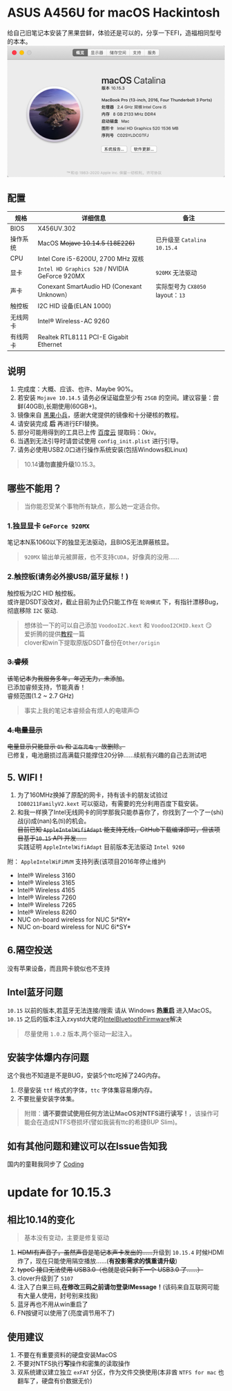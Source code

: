# ASUS A456U for macOS Hackintosh
给自己旧笔记本安装了黑果尝鲜，体验还是可以的，分享一下EFI，造福相同型号的本本。  
![system_info](./Other/system_info.png)

## 配置
| 规格     | 详细信息                                       | 备注                             |
|----------|------------------------------------------------|----------------------------------|
| BIOS     | X456UV.302                                     |                                  |
| 操作系统 | MacOS ~~Mojave 10.14.5 (18E226)~~              | 已升级至  `Catalina  10.15.4`    |
| CPU      | Intel Core i5-6200U, 2700 MHz  双核            |                                  |
| 显卡     | `Intel HD Graphics 520` / NVIDIA GeForce 920MX | `920MX` 无法驱动                 |
| 声卡     | Conexant SmartAudio HD (Conexant Unknown）     | 实际型号为 `CX8050` layout：`13` |
| 触控板   | I2C HID 设备(ELAN 1000)                        |                                  |
| 无线网卡 | Intel&reg; Wireless-AC 9260                    |                                  |
| 有线网卡 | Realtek RTL8111 PCI-E Gigabit Ethernet         |                                  |

## 说明

1. 完成度：大概、应该、也许、Maybe 90%。
2. 若安装 `Mojave 10.14.5` 请务必保证磁盘至少有 `25GB` 的空间。建议容量：尝鲜(40GB),长期使用(60GB+)。
3. 镜像来自 [黑果小兵](https://blog.daliansky.net/)，感谢大佬提供的镜像和十分硬核的教程。
4. 请安装完成 **后** 再进行EFI替换。
5. 部分可能用得到的工具已上传 [百度云](https://pan.baidu.com/s/10DGeGL3vFaZgCVVZD2OZRA) 
提取码：0kiv。
6. 当遇到无法引导时请尝试使用 `config_init.plist` 进行引导。
7. 请务必使用USB2.0口进行操作系统安装(包括Windows和Linux)
> 10.14**请勿直接升级**10.15.3。

## 哪些不能用？
>当你能忍受某个事物所有缺点，那么她一定适合你。

### 1.独显显卡 `GeForce 920MX`
笔记本N系1060以下的独显无法驱动，且BIOS无法屏蔽核显。    
>`920MX` 输出单元被屏蔽，也不支持`CUDA`，好像真的没用……

### 2.触控板(请务必外接USB/蓝牙鼠标！)
触控板为I2C HID 触控板。  
或许是DSDT没改对，截止目前为止仍只能工作在 `轮询模式` 下，有指针漂移Bug，彻底移除 `I2C` 驱动.
>想体验一下的可以自己添加 `VoodooI2C.kext` 和 `VoodooI2CHID.kext` 😏  
>爱折腾的提供[教程](https://www.penghubingzhou.cn/2019/07/24/VoodooI2C%20DSDT%20Edit%20FAQ/)一篇  
>clover和win下提取原版DSDT备份在`Other/origin`    

### ~~3.睿频~~
~~该笔记本为我服务多年，年迈无力，未添加~~。  
已添加睿频支持，节能真香！   
睿频范围(1.2 ~ 2.7 GHz)  
>事实上我的笔记本睿频会有烦人的电啸声🙃

### ~~4.电量显示~~
~~电量显示只能显示 `0%` 和 `正在充电` 。故删除。~~  
已修复，电池磨损过高满载只能撑住20分钟……续航有兴趣的自己去测试吧

## 5. WIFI !
1. 为了160MHz换掉了原配的网卡，持有该卡的朋友试验过 `IO80211FamilyV2.kext` 可以驱动，有需要的充分利用百度下载安装。  
2. 和我一样换了Intel无线网卡的同学那我只能恭喜你了，你找到了一个了一(shi)战(ji)成(nan)名(ti)的机会。  
~~目前已知 `AppleIntelWifiAdapt` 能支持无线，GitHub下载编译即可，但该项目基于`10.15` API 开发……~~  
实践证明 `AppleIntelWifiAdapt` 目前版本无法驱动 `Intel 9260`

附： `AppleIntelWiFiMVM` 支持列表(该项目2016年停止维护)
* Intel&reg; Wireless 3160
* Intel&reg; Wireless 3165
* Intel&reg; Wireless 4165
* Intel&reg; Wireless 7260
* Intel&reg; Wireless 7265
* Intel&reg; Wireless 8260
* NUC on-board wireless for NUC 5i\*RY\*
* NUC on-board wireless for NUC 6i\*SY\*

## 6.隔空投送
没有苹果设备，而且网卡貌似也不支持

## Intel蓝牙问题
`10.15` 以前的版本,若蓝牙无法连接/搜索 请从 Windows **热重启** 进入MacOS。  
`10.15` 之后的版本注入zxystd大佬的[IntelBluetoothFirmware](https://github.com/zxystd/IntelBluetoothFirmware/releases)解决
>尽量使用 `1.0.2` 版本,两个驱动一起注入。

## 安装字体爆内存问题
这个我也不知道是不是BUG，安装5个ttc吃掉了24G内存。  
1. 尽量安装 `ttf` 格式的字体，`ttc` 字体集容易爆内存。
2. 不要批量安装字体集。
> 附赠：**请不要尝试使用任何方法让MacOS对NTFS进行读写！**，该操作可能会在造成NTFS卷损坏(譬如我装有ttc的希捷BUP Slim)。

## 如有其他问题和建议可以在Issue告知我

国内的童鞋我同步了 [Coding](https://e.coding.net/zewenchenkmfoxm/ASUS_X456UV_Hackintosh_EFI.git)

# update for 10.15.3

## 相比10.14的变化
>基本没有变动，主要是修复驱动
1. ~~HDMI有声音了，虽然声音是笔记本声卡发出的……~~升级到 `10.15.4` 时候HDMI炸了，现在只能使用隔空播放……(**有投影需求的慎重请升级**)
2. ~~typeC 接口无法使用 USB3.0（也就是说只剩下一个 USB3.0 了……）~~
3. clover升级到了 `5107`
4. 注入了白果三码,**在修改三码之前请勿登录IMessage！**(该码来自互联网可能有大量人使用，封号别来找我)
5. 蓝牙再也不用从win重启了
6. FN按键可以使用了(亮度调节用不了)

## 使用建议
1. 不要在有重要资料的硬盘安装MacOS
2. 不要对NTFS执行**写**操作和密集的读取操作
3. 双系统建议建立独立 `exFAT` 分区，作为文件交换使用(本非酋 `NTFS for mac` 也翻车了，硬盘有价数据无价)